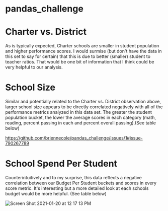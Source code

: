# pandas_challenge

# Charter vs. District
As is typically expected, Charter schools are smaller in student population and higher performance scores. I would surmise (but don't have the data in this set to say for certain) that this is due to better (smaller) student to teacher ratios. That would be one bit of information that I think could be very helpful to our analysis.

# School Size
Similar and potentially related to the Charter vs. District observation above, larger school size appears to be directly correlated negatively with all of the performance metrics analyzed in this data set. The greater the student population bucket, the lower the average scores in each category (math, reading, percent passing in each and percent overall passing).(See table below)

https://github.com/briennecole/pandas_challenge/issues/1#issue-790267789

# School Spend Per Student
Counterintuitively and to my surprise, this data reflects a negative correlation between our Budget Per Student buckets and scores in every score metric. It's interesting but a more detailed look at each schools budget would be more helpful. (See table below) 

![Screen Shot 2021-01-20 at 12 17 13 PM](https://user-images.githubusercontent.com/75045133/105229973-92cab400-5b19-11eb-9726-6f98c103fe47.png)
